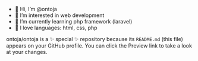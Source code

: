 - 👋 Hi, I’m @ontoja
- 👀 I’m interested in web development
- 🌱 I’m currently learning php framework (laravel)
- 💞️ I love languages: html, css, php

ontoja/ontoja is a ✨ special ✨ repository because its `README.md` (this file) appears on your GitHub profile.
You can click the Preview link to take a look at your changes.
